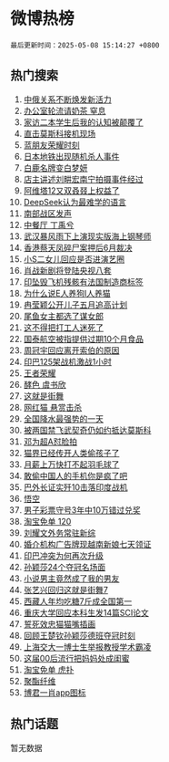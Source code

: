 # 微博热榜

`最后更新时间：2025-05-08 15:14:27 +0800`

## 热门搜索

1. [中俄关系不断焕发新活力](https://m.weibo.cn/search?containerid=100103type%3D1%26t%3D10%26q%3D%23%E4%B8%AD%E4%BF%84%E5%85%B3%E7%B3%BB%E4%B8%8D%E6%96%AD%E7%84%95%E5%8F%91%E6%96%B0%E6%B4%BB%E5%8A%9B%23&stream_entry_id=51&isnewpage=1&extparam=seat%3D1%26pos%3D0%26cate%3D10103%26c_type%3D51%26filter_type%3Drealtimehot%26q%3D%2523%25E4%25B8%25AD%25E4%25BF%2584%25E5%2585%25B3%25E7%25B3%25BB%25E4%25B8%258D%25E6%2596%25AD%25E7%2584%2595%25E5%258F%2591%25E6%2596%25B0%25E6%25B4%25BB%25E5%258A%259B%2523%26stream_entry_id%3D51%26dgr%3D0%26display_time%3D1746688466%26pre_seqid%3D174668846605601839326117)
1. [办公室轮流请奶茶 窒息](https://m.weibo.cn/search?containerid=100103type%3D1%26t%3D10%26q%3D%E5%8A%9E%E5%85%AC%E5%AE%A4%E8%BD%AE%E6%B5%81%E8%AF%B7%E5%A5%B6%E8%8C%B6+%E7%AA%92%E6%81%AF&stream_entry_id=31&isnewpage=1&extparam=seat%3D1%26pos%3D0%26band_rank%3D1%26filter_type%3Drealtimehot%26dgr%3D0%26realpos%3D1%26flag%3D2%26cate%3D5001%26lcate%3D5001%26q%3D%25E5%258A%259E%25E5%2585%25AC%25E5%25AE%25A4%25E8%25BD%25AE%25E6%25B5%2581%25E8%25AF%25B7%25E5%25A5%25B6%25E8%258C%25B6%2520%25E7%25AA%2592%25E6%2581%25AF%26stream_entry_id%3D31%26c_type%3D31%26display_time%3D1746688466%26pre_seqid%3D174668846605601839326117)
1. [家访二本学生后我的认知被颠覆了](https://m.weibo.cn/search?containerid=100103type%3D1%26t%3D10%26q%3D%23%E5%AE%B6%E8%AE%BF%E4%BA%8C%E6%9C%AC%E5%AD%A6%E7%94%9F%E5%90%8E%E6%88%91%E7%9A%84%E8%AE%A4%E7%9F%A5%E8%A2%AB%E9%A2%A0%E8%A6%86%E4%BA%86%23&stream_entry_id=31&isnewpage=1&extparam=seat%3D1%26pos%3D1%26band_rank%3D2%26filter_type%3Drealtimehot%26dgr%3D0%26realpos%3D2%26flag%3D0%26cate%3D5001%26lcate%3D5001%26q%3D%2523%25E5%25AE%25B6%25E8%25AE%25BF%25E4%25BA%258C%25E6%259C%25AC%25E5%25AD%25A6%25E7%2594%259F%25E5%2590%258E%25E6%2588%2591%25E7%259A%2584%25E8%25AE%25A4%25E7%259F%25A5%25E8%25A2%25AB%25E9%25A2%25A0%25E8%25A6%2586%25E4%25BA%2586%2523%26stream_entry_id%3D31%26c_type%3D31%26display_time%3D1746688466%26pre_seqid%3D174668846605601839326117)
1. [直击莫斯科接机现场](https://m.weibo.cn/search?containerid=100103type%3D1%26t%3D10%26q%3D%23%E7%9B%B4%E5%87%BB%E8%8E%AB%E6%96%AF%E7%A7%91%E6%8E%A5%E6%9C%BA%E7%8E%B0%E5%9C%BA%23&stream_entry_id=31&isnewpage=1&extparam=seat%3D1%26pos%3D2%26band_rank%3D3%26filter_type%3Drealtimehot%26dgr%3D0%26realpos%3D3%26flag%3D0%26cate%3D5001%26lcate%3D5001%26q%3D%2523%25E7%259B%25B4%25E5%2587%25BB%25E8%258E%25AB%25E6%2596%25AF%25E7%25A7%2591%25E6%258E%25A5%25E6%259C%25BA%25E7%258E%25B0%25E5%259C%25BA%2523%26stream_entry_id%3D31%26c_type%3D31%26display_time%3D1746688466%26pre_seqid%3D174668846605601839326117)
1. [蓝朋友荣耀时刻](https://m.weibo.cn/search?containerid=100103type%3D1%26t%3D10%26q%3D%23%E8%93%9D%E6%9C%8B%E5%8F%8B%E8%8D%A3%E8%80%80%E6%97%B6%E5%88%BB%23&stream_entry_id=31&isnewpage=1&extparam=seat%3D1%26is_ad_pos%3D1%26pos%3D3%26adid%3D285284%26filter_type%3Drealtimehot%26c_type%3D31%26topic_ad%3D1%26cate%3D5001%26band_rank%3D4%26lcate%3D5001%26q%3D%2523%25E8%2593%259D%25E6%259C%258B%25E5%258F%258B%25E8%258D%25A3%25E8%2580%2580%25E6%2597%25B6%25E5%2588%25BB%2523%26stream_entry_id%3D31%26dgr%3D0%26display_time%3D1746688466%26pre_seqid%3D174668846605601839326117)
1. [日本地铁出现随机杀人事件](https://m.weibo.cn/search?containerid=100103type%3D1%26t%3D10%26q%3D%23%E6%97%A5%E6%9C%AC%E5%9C%B0%E9%93%81%E5%87%BA%E7%8E%B0%E9%9A%8F%E6%9C%BA%E6%9D%80%E4%BA%BA%E4%BA%8B%E4%BB%B6%23&stream_entry_id=31&isnewpage=1&extparam=seat%3D1%26pos%3D4%26band_rank%3D4%26filter_type%3Drealtimehot%26dgr%3D0%26realpos%3D4%26flag%3D1%26cate%3D5001%26lcate%3D5001%26q%3D%2523%25E6%2597%25A5%25E6%259C%25AC%25E5%259C%25B0%25E9%2593%2581%25E5%2587%25BA%25E7%258E%25B0%25E9%259A%258F%25E6%259C%25BA%25E6%259D%2580%25E4%25BA%25BA%25E4%25BA%258B%25E4%25BB%25B6%2523%26stream_entry_id%3D31%26c_type%3D31%26display_time%3D1746688466%26pre_seqid%3D174668846605601839326117)
1. [白鹿名牌变白梦妍](https://m.weibo.cn/search?containerid=100103type%3D1%26t%3D10%26q%3D%23%E7%99%BD%E9%B9%BF%E5%90%8D%E7%89%8C%E5%8F%98%E7%99%BD%E6%A2%A6%E5%A6%8D%23&stream_entry_id=31&isnewpage=1&extparam=seat%3D1%26pos%3D5%26band_rank%3D5%26filter_type%3Drealtimehot%26dgr%3D0%26realpos%3D5%26flag%3D1%26cate%3D5001%26lcate%3D5001%26q%3D%2523%25E7%2599%25BD%25E9%25B9%25BF%25E5%2590%258D%25E7%2589%258C%25E5%258F%2598%25E7%2599%25BD%25E6%25A2%25A6%25E5%25A6%258D%2523%26stream_entry_id%3D31%26c_type%3D31%26display_time%3D1746688466%26pre_seqid%3D174668846605601839326117)
1. [店主讲述刘畊宏南宁拍摄事件经过](https://m.weibo.cn/search?containerid=100103type%3D1%26t%3D10%26q%3D%23%E5%BA%97%E4%B8%BB%E8%AE%B2%E8%BF%B0%E5%88%98%E7%95%8A%E5%AE%8F%E5%8D%97%E5%AE%81%E6%8B%8D%E6%91%84%E4%BA%8B%E4%BB%B6%E7%BB%8F%E8%BF%87%23&stream_entry_id=31&isnewpage=1&extparam=seat%3D1%26pos%3D6%26band_rank%3D6%26filter_type%3Drealtimehot%26dgr%3D0%26realpos%3D6%26flag%3D1%26cate%3D5001%26lcate%3D5001%26q%3D%2523%25E5%25BA%2597%25E4%25B8%25BB%25E8%25AE%25B2%25E8%25BF%25B0%25E5%2588%2598%25E7%2595%258A%25E5%25AE%258F%25E5%258D%2597%25E5%25AE%2581%25E6%258B%258D%25E6%2591%2584%25E4%25BA%258B%25E4%25BB%25B6%25E7%25BB%258F%25E8%25BF%2587%2523%26stream_entry_id%3D31%26c_type%3D31%26display_time%3D1746688466%26pre_seqid%3D174668846605601839326117)
1. [阿维塔12又双叒叕上权益了](https://m.weibo.cn/search?containerid=100103type%3D1%26t%3D10%26q%3D%23%E9%98%BF%E7%BB%B4%E5%A1%9412%E5%8F%88%E5%8F%8C%E5%8F%92%E5%8F%95%E4%B8%8A%E6%9D%83%E7%9B%8A%E4%BA%86%23&stream_entry_id=31&isnewpage=1&extparam=seat%3D1%26is_ad_pos%3D1%26pos%3D7%26adid%3D285253%26filter_type%3Drealtimehot%26c_type%3D31%26topic_ad%3D1%26cate%3D5001%26band_rank%3D7%26lcate%3D5001%26q%3D%2523%25E9%2598%25BF%25E7%25BB%25B4%25E5%25A1%259412%25E5%258F%2588%25E5%258F%258C%25E5%258F%2592%25E5%258F%2595%25E4%25B8%258A%25E6%259D%2583%25E7%259B%258A%25E4%25BA%2586%2523%26stream_entry_id%3D31%26dgr%3D0%26display_time%3D1746688466%26pre_seqid%3D174668846605601839326117)
1. [DeepSeek认为最难学的语言](https://m.weibo.cn/search?containerid=100103type%3D1%26t%3D10%26q%3DDeepSeek%E8%AE%A4%E4%B8%BA%E6%9C%80%E9%9A%BE%E5%AD%A6%E7%9A%84%E8%AF%AD%E8%A8%80&stream_entry_id=31&isnewpage=1&extparam=seat%3D1%26pos%3D8%26band_rank%3D7%26filter_type%3Drealtimehot%26dgr%3D0%26realpos%3D7%26flag%3D2%26cate%3D5001%26lcate%3D5001%26q%3DDeepSeek%25E8%25AE%25A4%25E4%25B8%25BA%25E6%259C%2580%25E9%259A%25BE%25E5%25AD%25A6%25E7%259A%2584%25E8%25AF%25AD%25E8%25A8%2580%26stream_entry_id%3D31%26c_type%3D31%26display_time%3D1746688466%26pre_seqid%3D174668846605601839326117)
1. [南部战区发声](https://m.weibo.cn/search?containerid=100103type%3D1%26t%3D10%26q%3D%23%E5%8D%97%E9%83%A8%E6%88%98%E5%8C%BA%E5%8F%91%E5%A3%B0%23&stream_entry_id=31&isnewpage=1&extparam=seat%3D1%26pos%3D9%26band_rank%3D8%26filter_type%3Drealtimehot%26dgr%3D0%26realpos%3D8%26flag%3D1%26cate%3D5001%26lcate%3D5001%26q%3D%2523%25E5%258D%2597%25E9%2583%25A8%25E6%2588%2598%25E5%258C%25BA%25E5%258F%2591%25E5%25A3%25B0%2523%26stream_entry_id%3D31%26c_type%3D31%26display_time%3D1746688466%26pre_seqid%3D174668846605601839326117)
1. [中餐厅 丁禹兮](https://m.weibo.cn/search?containerid=100103type%3D1%26t%3D10%26q%3D%E4%B8%AD%E9%A4%90%E5%8E%85+%E4%B8%81%E7%A6%B9%E5%85%AE&stream_entry_id=31&isnewpage=1&extparam=seat%3D1%26pos%3D10%26band_rank%3D9%26filter_type%3Drealtimehot%26dgr%3D0%26realpos%3D9%26flag%3D0%26cate%3D5001%26lcate%3D5001%26q%3D%25E4%25B8%25AD%25E9%25A4%2590%25E5%258E%2585%2520%25E4%25B8%2581%25E7%25A6%25B9%25E5%2585%25AE%26stream_entry_id%3D31%26c_type%3D31%26display_time%3D1746688466%26pre_seqid%3D174668846605601839326117)
1. [武汉暴风雨下上演现实版海上钢琴师](https://m.weibo.cn/search?containerid=100103type%3D1%26t%3D10%26q%3D%23%E6%AD%A6%E6%B1%89%E6%9A%B4%E9%A3%8E%E9%9B%A8%E4%B8%8B%E4%B8%8A%E6%BC%94%E7%8E%B0%E5%AE%9E%E7%89%88%E6%B5%B7%E4%B8%8A%E9%92%A2%E7%90%B4%E5%B8%88%23&stream_entry_id=31&isnewpage=1&extparam=seat%3D1%26pos%3D11%26band_rank%3D10%26filter_type%3Drealtimehot%26dgr%3D0%26realpos%3D10%26flag%3D1%26cate%3D5001%26lcate%3D5001%26q%3D%2523%25E6%25AD%25A6%25E6%25B1%2589%25E6%259A%25B4%25E9%25A3%258E%25E9%259B%25A8%25E4%25B8%258B%25E4%25B8%258A%25E6%25BC%2594%25E7%258E%25B0%25E5%25AE%259E%25E7%2589%2588%25E6%25B5%25B7%25E4%25B8%258A%25E9%2592%25A2%25E7%2590%25B4%25E5%25B8%2588%2523%26stream_entry_id%3D31%26c_type%3D31%26display_time%3D1746688466%26pre_seqid%3D174668846605601839326117)
1. [香港蔡天凤碎尸案押后6月裁决](https://m.weibo.cn/search?containerid=100103type%3D1%26t%3D10%26q%3D%23%E9%A6%99%E6%B8%AF%E8%94%A1%E5%A4%A9%E5%87%A4%E7%A2%8E%E5%B0%B8%E6%A1%88%E6%8A%BC%E5%90%8E6%E6%9C%88%E8%A3%81%E5%86%B3%23&stream_entry_id=31&isnewpage=1&extparam=seat%3D1%26pos%3D12%26band_rank%3D11%26filter_type%3Drealtimehot%26dgr%3D0%26realpos%3D11%26flag%3D2%26cate%3D5001%26lcate%3D5001%26q%3D%2523%25E9%25A6%2599%25E6%25B8%25AF%25E8%2594%25A1%25E5%25A4%25A9%25E5%2587%25A4%25E7%25A2%258E%25E5%25B0%25B8%25E6%25A1%2588%25E6%258A%25BC%25E5%2590%258E6%25E6%259C%2588%25E8%25A3%2581%25E5%2586%25B3%2523%26stream_entry_id%3D31%26c_type%3D31%26display_time%3D1746688466%26pre_seqid%3D174668846605601839326117)
1. [小S二女儿回应是否进演艺圈](https://m.weibo.cn/search?containerid=100103type%3D1%26t%3D10%26q%3D%23%E5%B0%8FS%E4%BA%8C%E5%A5%B3%E5%84%BF%E5%9B%9E%E5%BA%94%E6%98%AF%E5%90%A6%E8%BF%9B%E6%BC%94%E8%89%BA%E5%9C%88%23&stream_entry_id=31&isnewpage=1&extparam=seat%3D1%26pos%3D13%26band_rank%3D12%26filter_type%3Drealtimehot%26dgr%3D0%26realpos%3D12%26flag%3D1%26cate%3D5001%26lcate%3D5001%26q%3D%2523%25E5%25B0%258FS%25E4%25BA%258C%25E5%25A5%25B3%25E5%2584%25BF%25E5%259B%259E%25E5%25BA%2594%25E6%2598%25AF%25E5%2590%25A6%25E8%25BF%259B%25E6%25BC%2594%25E8%2589%25BA%25E5%259C%2588%2523%26stream_entry_id%3D31%26c_type%3D31%26display_time%3D1746688466%26pre_seqid%3D174668846605601839326117)
1. [肖战新剧将登陆央视八套](https://m.weibo.cn/search?containerid=100103type%3D1%26t%3D10%26q%3D%23%E8%82%96%E6%88%98%E6%96%B0%E5%89%A7%E5%B0%86%E7%99%BB%E9%99%86%E5%A4%AE%E8%A7%86%E5%85%AB%E5%A5%97%23&stream_entry_id=31&isnewpage=1&extparam=seat%3D1%26pos%3D14%26band_rank%3D13%26filter_type%3Drealtimehot%26dgr%3D0%26realpos%3D13%26flag%3D0%26cate%3D5001%26lcate%3D5001%26q%3D%2523%25E8%2582%2596%25E6%2588%2598%25E6%2596%25B0%25E5%2589%25A7%25E5%25B0%2586%25E7%2599%25BB%25E9%2599%2586%25E5%25A4%25AE%25E8%25A7%2586%25E5%2585%25AB%25E5%25A5%2597%2523%26stream_entry_id%3D31%26c_type%3D31%26display_time%3D1746688466%26pre_seqid%3D174668846605601839326117)
1. [印坠毁飞机残骸有法国制造商标签](https://m.weibo.cn/search?containerid=100103type%3D1%26t%3D10%26q%3D%23%E5%8D%B0%E5%9D%A0%E6%AF%81%E9%A3%9E%E6%9C%BA%E6%AE%8B%E9%AA%B8%E6%9C%89%E6%B3%95%E5%9B%BD%E5%88%B6%E9%80%A0%E5%95%86%E6%A0%87%E7%AD%BE%23&stream_entry_id=31&isnewpage=1&extparam=seat%3D1%26pos%3D15%26band_rank%3D14%26filter_type%3Drealtimehot%26dgr%3D0%26realpos%3D14%26flag%3D1%26cate%3D5001%26lcate%3D5001%26q%3D%2523%25E5%258D%25B0%25E5%259D%25A0%25E6%25AF%2581%25E9%25A3%259E%25E6%259C%25BA%25E6%25AE%258B%25E9%25AA%25B8%25E6%259C%2589%25E6%25B3%2595%25E5%259B%25BD%25E5%2588%25B6%25E9%2580%25A0%25E5%2595%2586%25E6%25A0%2587%25E7%25AD%25BE%2523%26stream_entry_id%3D31%26c_type%3D31%26display_time%3D1746688466%26pre_seqid%3D174668846605601839326117)
1. [为什么说E人养狗I人养猫](https://m.weibo.cn/search?containerid=100103type%3D1%26t%3D10%26q%3D%23%E4%B8%BA%E4%BB%80%E4%B9%88%E8%AF%B4E%E4%BA%BA%E5%85%BB%E7%8B%97I%E4%BA%BA%E5%85%BB%E7%8C%AB%23&stream_entry_id=31&isnewpage=1&extparam=seat%3D1%26pos%3D16%26band_rank%3D15%26filter_type%3Drealtimehot%26dgr%3D0%26realpos%3D15%26flag%3D1%26cate%3D5001%26lcate%3D5001%26q%3D%2523%25E4%25B8%25BA%25E4%25BB%2580%25E4%25B9%2588%25E8%25AF%25B4E%25E4%25BA%25BA%25E5%2585%25BB%25E7%258B%2597I%25E4%25BA%25BA%25E5%2585%25BB%25E7%258C%25AB%2523%26stream_entry_id%3D31%26c_type%3D31%26display_time%3D1746688466%26pre_seqid%3D174668846605601839326117)
1. [冉莹颖公开儿子五月追高计划](https://m.weibo.cn/search?containerid=100103type%3D1%26t%3D10%26q%3D%23%E5%86%89%E8%8E%B9%E9%A2%96%E5%85%AC%E5%BC%80%E5%84%BF%E5%AD%90%E4%BA%94%E6%9C%88%E8%BF%BD%E9%AB%98%E8%AE%A1%E5%88%92%23&stream_entry_id=31&isnewpage=1&extparam=seat%3D1%26pos%3D17%26band_rank%3D16%26filter_type%3Drealtimehot%26dgr%3D0%26realpos%3D16%26flag%3D0%26cate%3D5001%26lcate%3D5001%26q%3D%2523%25E5%2586%2589%25E8%258E%25B9%25E9%25A2%2596%25E5%2585%25AC%25E5%25BC%2580%25E5%2584%25BF%25E5%25AD%2590%25E4%25BA%2594%25E6%259C%2588%25E8%25BF%25BD%25E9%25AB%2598%25E8%25AE%25A1%25E5%2588%2592%2523%26stream_entry_id%3D31%26c_type%3D31%26display_time%3D1746688466%26pre_seqid%3D174668846605601839326117)
1. [尾鱼女主都选了谋女郎](https://m.weibo.cn/search?containerid=100103type%3D1%26t%3D10%26q%3D%E5%B0%BE%E9%B1%BC%E5%A5%B3%E4%B8%BB%E9%83%BD%E9%80%89%E4%BA%86%E8%B0%8B%E5%A5%B3%E9%83%8E&stream_entry_id=31&isnewpage=1&extparam=seat%3D1%26pos%3D18%26band_rank%3D17%26filter_type%3Drealtimehot%26dgr%3D0%26realpos%3D17%26flag%3D1%26cate%3D5001%26lcate%3D5001%26q%3D%25E5%25B0%25BE%25E9%25B1%25BC%25E5%25A5%25B3%25E4%25B8%25BB%25E9%2583%25BD%25E9%2580%2589%25E4%25BA%2586%25E8%25B0%258B%25E5%25A5%25B3%25E9%2583%258E%26stream_entry_id%3D31%26c_type%3D31%26display_time%3D1746688466%26pre_seqid%3D174668846605601839326117)
1. [这不得把打工人迷死了](https://m.weibo.cn/search?containerid=100103type%3D1%26t%3D10%26q%3D%23%E8%BF%99%E4%B8%8D%E5%BE%97%E6%8A%8A%E6%89%93%E5%B7%A5%E4%BA%BA%E8%BF%B7%E6%AD%BB%E4%BA%86%23&stream_entry_id=31&isnewpage=1&extparam=seat%3D1%26pos%3D19%26band_rank%3D18%26filter_type%3Drealtimehot%26dgr%3D0%26realpos%3D18%26flag%3D1%26cate%3D5001%26lcate%3D5001%26q%3D%2523%25E8%25BF%2599%25E4%25B8%258D%25E5%25BE%2597%25E6%258A%258A%25E6%2589%2593%25E5%25B7%25A5%25E4%25BA%25BA%25E8%25BF%25B7%25E6%25AD%25BB%25E4%25BA%2586%2523%26stream_entry_id%3D31%26c_type%3D31%26display_time%3D1746688466%26pre_seqid%3D174668846605601839326117)
1. [国泰航空被指提供过期10个月食品](https://m.weibo.cn/search?containerid=100103type%3D1%26t%3D10%26q%3D%23%E5%9B%BD%E6%B3%B0%E8%88%AA%E7%A9%BA%E8%A2%AB%E6%8C%87%E6%8F%90%E4%BE%9B%E8%BF%87%E6%9C%9F10%E4%B8%AA%E6%9C%88%E9%A3%9F%E5%93%81%23&stream_entry_id=31&isnewpage=1&extparam=seat%3D1%26pos%3D20%26band_rank%3D19%26filter_type%3Drealtimehot%26dgr%3D0%26realpos%3D19%26flag%3D1%26cate%3D5001%26lcate%3D5001%26q%3D%2523%25E5%259B%25BD%25E6%25B3%25B0%25E8%2588%25AA%25E7%25A9%25BA%25E8%25A2%25AB%25E6%258C%2587%25E6%258F%2590%25E4%25BE%259B%25E8%25BF%2587%25E6%259C%259F10%25E4%25B8%25AA%25E6%259C%2588%25E9%25A3%259F%25E5%2593%2581%2523%26stream_entry_id%3D31%26c_type%3D31%26display_time%3D1746688466%26pre_seqid%3D174668846605601839326117)
1. [周冠宇回应离开索伯的原因](https://m.weibo.cn/search?containerid=100103type%3D1%26t%3D10%26q%3D%23%E5%91%A8%E5%86%A0%E5%AE%87%E5%9B%9E%E5%BA%94%E7%A6%BB%E5%BC%80%E7%B4%A2%E4%BC%AF%E7%9A%84%E5%8E%9F%E5%9B%A0%23&stream_entry_id=31&isnewpage=1&extparam=seat%3D1%26pos%3D21%26band_rank%3D20%26filter_type%3Drealtimehot%26dgr%3D0%26realpos%3D20%26flag%3D1%26cate%3D5001%26lcate%3D5001%26q%3D%2523%25E5%2591%25A8%25E5%2586%25A0%25E5%25AE%2587%25E5%259B%259E%25E5%25BA%2594%25E7%25A6%25BB%25E5%25BC%2580%25E7%25B4%25A2%25E4%25BC%25AF%25E7%259A%2584%25E5%258E%259F%25E5%259B%25A0%2523%26stream_entry_id%3D31%26c_type%3D31%26display_time%3D1746688466%26pre_seqid%3D174668846605601839326117)
1. [印巴125架战机激战1小时](https://m.weibo.cn/search?containerid=100103type%3D1%26t%3D10%26q%3D%23%E5%8D%B0%E5%B7%B4125%E6%9E%B6%E6%88%98%E6%9C%BA%E6%BF%80%E6%88%981%E5%B0%8F%E6%97%B6%23&stream_entry_id=31&isnewpage=1&extparam=seat%3D1%26pos%3D22%26band_rank%3D21%26filter_type%3Drealtimehot%26dgr%3D0%26realpos%3D21%26flag%3D0%26cate%3D5001%26lcate%3D5001%26q%3D%2523%25E5%258D%25B0%25E5%25B7%25B4125%25E6%259E%25B6%25E6%2588%2598%25E6%259C%25BA%25E6%25BF%2580%25E6%2588%25981%25E5%25B0%258F%25E6%2597%25B6%2523%26stream_entry_id%3D31%26c_type%3D31%26display_time%3D1746688466%26pre_seqid%3D174668846605601839326117)
1. [王者荣耀](https://m.weibo.cn/search?containerid=100103type%3D1%26t%3D10%26q%3D%E7%8E%8B%E8%80%85%E8%8D%A3%E8%80%80&stream_entry_id=31&isnewpage=1&extparam=seat%3D1%26pos%3D23%26band_rank%3D22%26filter_type%3Drealtimehot%26dgr%3D0%26realpos%3D22%26flag%3D1%26cate%3D5001%26lcate%3D5001%26q%3D%25E7%258E%258B%25E8%2580%2585%25E8%258D%25A3%25E8%2580%2580%26stream_entry_id%3D31%26c_type%3D31%26display_time%3D1746688466%26pre_seqid%3D174668846605601839326117)
1. [酵色 虞书欣](https://m.weibo.cn/search?containerid=100103type%3D1%26t%3D10%26q%3D%E9%85%B5%E8%89%B2+%E8%99%9E%E4%B9%A6%E6%AC%A3&stream_entry_id=31&isnewpage=1&extparam=seat%3D1%26pos%3D24%26band_rank%3D23%26filter_type%3Drealtimehot%26dgr%3D0%26realpos%3D23%26flag%3D1%26cate%3D5001%26lcate%3D5001%26q%3D%25E9%2585%25B5%25E8%2589%25B2%2520%25E8%2599%259E%25E4%25B9%25A6%25E6%25AC%25A3%26stream_entry_id%3D31%26c_type%3D31%26display_time%3D1746688466%26pre_seqid%3D174668846605601839326117)
1. [这就是街舞](https://m.weibo.cn/search?containerid=100103type%3D1%26t%3D10%26q%3D%E8%BF%99%E5%B0%B1%E6%98%AF%E8%A1%97%E8%88%9E&stream_entry_id=31&isnewpage=1&extparam=seat%3D1%26pos%3D25%26band_rank%3D24%26filter_type%3Drealtimehot%26dgr%3D0%26realpos%3D24%26flag%3D1%26cate%3D5001%26lcate%3D5001%26q%3D%25E8%25BF%2599%25E5%25B0%25B1%25E6%2598%25AF%25E8%25A1%2597%25E8%2588%259E%26stream_entry_id%3D31%26c_type%3D31%26display_time%3D1746688466%26pre_seqid%3D174668846605601839326117)
1. [网红猫 悬赏击杀](https://m.weibo.cn/search?containerid=100103type%3D1%26t%3D10%26q%3D%E7%BD%91%E7%BA%A2%E7%8C%AB+%E6%82%AC%E8%B5%8F%E5%87%BB%E6%9D%80&stream_entry_id=31&isnewpage=1&extparam=seat%3D1%26pos%3D26%26band_rank%3D25%26filter_type%3Drealtimehot%26dgr%3D0%26realpos%3D25%26flag%3D2%26cate%3D5001%26lcate%3D5001%26q%3D%25E7%25BD%2591%25E7%25BA%25A2%25E7%258C%25AB%2520%25E6%2582%25AC%25E8%25B5%258F%25E5%2587%25BB%25E6%259D%2580%26stream_entry_id%3D31%26c_type%3D31%26display_time%3D1746688466%26pre_seqid%3D174668846605601839326117)
1. [全国降水最强势的一天](https://m.weibo.cn/search?containerid=100103type%3D1%26t%3D10%26q%3D%23%E5%85%A8%E5%9B%BD%E9%99%8D%E6%B0%B4%E6%9C%80%E5%BC%BA%E5%8A%BF%E7%9A%84%E4%B8%80%E5%A4%A9%23&stream_entry_id=31&isnewpage=1&extparam=seat%3D1%26pos%3D27%26band_rank%3D26%26filter_type%3Drealtimehot%26dgr%3D0%26realpos%3D26%26flag%3D1%26cate%3D5001%26lcate%3D5001%26q%3D%2523%25E5%2585%25A8%25E5%259B%25BD%25E9%2599%258D%25E6%25B0%25B4%25E6%259C%2580%25E5%25BC%25BA%25E5%258A%25BF%25E7%259A%2584%25E4%25B8%2580%25E5%25A4%25A9%2523%26stream_entry_id%3D31%26c_type%3D31%26display_time%3D1746688466%26pre_seqid%3D174668846605601839326117)
1. [被两国禁飞武契奇仍如约抵达莫斯科](https://m.weibo.cn/search?containerid=100103type%3D1%26t%3D10%26q%3D%23%E8%A2%AB%E4%B8%A4%E5%9B%BD%E7%A6%81%E9%A3%9E%E6%AD%A6%E5%A5%91%E5%A5%87%E4%BB%8D%E5%A6%82%E7%BA%A6%E6%8A%B5%E8%BE%BE%E8%8E%AB%E6%96%AF%E7%A7%91%23&stream_entry_id=31&isnewpage=1&extparam=seat%3D1%26pos%3D28%26band_rank%3D27%26filter_type%3Drealtimehot%26dgr%3D0%26realpos%3D27%26flag%3D0%26cate%3D5001%26lcate%3D5001%26q%3D%2523%25E8%25A2%25AB%25E4%25B8%25A4%25E5%259B%25BD%25E7%25A6%2581%25E9%25A3%259E%25E6%25AD%25A6%25E5%25A5%2591%25E5%25A5%2587%25E4%25BB%258D%25E5%25A6%2582%25E7%25BA%25A6%25E6%258A%25B5%25E8%25BE%25BE%25E8%258E%25AB%25E6%2596%25AF%25E7%25A7%2591%2523%26stream_entry_id%3D31%26c_type%3D31%26display_time%3D1746688466%26pre_seqid%3D174668846605601839326117)
1. [邓为超A怼脸拍](https://m.weibo.cn/search?containerid=100103type%3D1%26t%3D10%26q%3D%23%E9%82%93%E4%B8%BA%E8%B6%85A%E6%80%BC%E8%84%B8%E6%8B%8D%23&stream_entry_id=31&isnewpage=1&extparam=seat%3D1%26pos%3D29%26band_rank%3D28%26filter_type%3Drealtimehot%26dgr%3D0%26realpos%3D28%26flag%3D1%26cate%3D5001%26lcate%3D5001%26q%3D%2523%25E9%2582%2593%25E4%25B8%25BA%25E8%25B6%2585A%25E6%2580%25BC%25E8%2584%25B8%25E6%258B%258D%2523%26stream_entry_id%3D31%26c_type%3D31%26display_time%3D1746688466%26pre_seqid%3D174668846605601839326117)
1. [猫界已经传开人类偷孩子了](https://m.weibo.cn/search?containerid=100103type%3D1%26t%3D10%26q%3D%E7%8C%AB%E7%95%8C%E5%B7%B2%E7%BB%8F%E4%BC%A0%E5%BC%80%E4%BA%BA%E7%B1%BB%E5%81%B7%E5%AD%A9%E5%AD%90%E4%BA%86&stream_entry_id=31&isnewpage=1&extparam=seat%3D1%26pos%3D30%26band_rank%3D29%26filter_type%3Drealtimehot%26dgr%3D0%26realpos%3D29%26flag%3D0%26cate%3D5001%26lcate%3D5001%26q%3D%25E7%258C%25AB%25E7%2595%258C%25E5%25B7%25B2%25E7%25BB%258F%25E4%25BC%25A0%25E5%25BC%2580%25E4%25BA%25BA%25E7%25B1%25BB%25E5%2581%25B7%25E5%25AD%25A9%25E5%25AD%2590%25E4%25BA%2586%26stream_entry_id%3D31%26c_type%3D31%26display_time%3D1746688466%26pre_seqid%3D174668846605601839326117)
1. [月薪上万快打不起羽毛球了](https://m.weibo.cn/search?containerid=100103type%3D1%26t%3D10%26q%3D%E6%9C%88%E8%96%AA%E4%B8%8A%E4%B8%87%E5%BF%AB%E6%89%93%E4%B8%8D%E8%B5%B7%E7%BE%BD%E6%AF%9B%E7%90%83%E4%BA%86&stream_entry_id=31&isnewpage=1&extparam=seat%3D1%26pos%3D31%26band_rank%3D30%26filter_type%3Drealtimehot%26dgr%3D0%26realpos%3D30%26flag%3D1%26cate%3D5001%26lcate%3D5001%26q%3D%25E6%259C%2588%25E8%2596%25AA%25E4%25B8%258A%25E4%25B8%2587%25E5%25BF%25AB%25E6%2589%2593%25E4%25B8%258D%25E8%25B5%25B7%25E7%25BE%25BD%25E6%25AF%259B%25E7%2590%2583%25E4%25BA%2586%26stream_entry_id%3D31%26c_type%3D31%26display_time%3D1746688466%26pre_seqid%3D174668846605601839326117)
1. [敢偷中国人的手机你是疯了吧](https://m.weibo.cn/search?containerid=100103type%3D1%26t%3D10%26q%3D%E6%95%A2%E5%81%B7%E4%B8%AD%E5%9B%BD%E4%BA%BA%E7%9A%84%E6%89%8B%E6%9C%BA%E4%BD%A0%E6%98%AF%E7%96%AF%E4%BA%86%E5%90%A7&stream_entry_id=31&isnewpage=1&extparam=seat%3D1%26pos%3D32%26band_rank%3D31%26filter_type%3Drealtimehot%26dgr%3D0%26realpos%3D31%26flag%3D1%26cate%3D5001%26lcate%3D5001%26q%3D%25E6%2595%25A2%25E5%2581%25B7%25E4%25B8%25AD%25E5%259B%25BD%25E4%25BA%25BA%25E7%259A%2584%25E6%2589%258B%25E6%259C%25BA%25E4%25BD%25A0%25E6%2598%25AF%25E7%2596%25AF%25E4%25BA%2586%25E5%2590%25A7%26stream_entry_id%3D31%26c_type%3D31%26display_time%3D1746688466%26pre_seqid%3D174668846605601839326117)
1. [巴外长证实歼10击落印度战机](https://m.weibo.cn/search?containerid=100103type%3D1%26t%3D10%26q%3D%E5%B7%B4%E5%A4%96%E9%95%BF%E8%AF%81%E5%AE%9E%E6%AD%BC10%E5%87%BB%E8%90%BD%E5%8D%B0%E5%BA%A6%E6%88%98%E6%9C%BA&stream_entry_id=31&isnewpage=1&extparam=seat%3D1%26pos%3D33%26band_rank%3D32%26filter_type%3Drealtimehot%26dgr%3D0%26realpos%3D32%26flag%3D0%26cate%3D5001%26lcate%3D5001%26q%3D%25E5%25B7%25B4%25E5%25A4%2596%25E9%2595%25BF%25E8%25AF%2581%25E5%25AE%259E%25E6%25AD%25BC10%25E5%2587%25BB%25E8%2590%25BD%25E5%258D%25B0%25E5%25BA%25A6%25E6%2588%2598%25E6%259C%25BA%26stream_entry_id%3D31%26c_type%3D31%26display_time%3D1746688466%26pre_seqid%3D174668846605601839326117)
1. [悟空](https://m.weibo.cn/search?containerid=100103type%3D1%26t%3D10%26q%3D%E6%82%9F%E7%A9%BA&stream_entry_id=31&isnewpage=1&extparam=seat%3D1%26pos%3D34%26band_rank%3D33%26filter_type%3Drealtimehot%26dgr%3D0%26realpos%3D33%26flag%3D0%26cate%3D5001%26lcate%3D5001%26q%3D%25E6%2582%259F%25E7%25A9%25BA%26stream_entry_id%3D31%26c_type%3D31%26display_time%3D1746688466%26pre_seqid%3D174668846605601839326117)
1. [男子彩票守号3年中10万错过兑奖](https://m.weibo.cn/search?containerid=100103type%3D1%26t%3D10%26q%3D%23%E7%94%B7%E5%AD%90%E5%BD%A9%E7%A5%A8%E5%AE%88%E5%8F%B73%E5%B9%B4%E4%B8%AD10%E4%B8%87%E9%94%99%E8%BF%87%E5%85%91%E5%A5%96%23&stream_entry_id=31&isnewpage=1&extparam=seat%3D1%26pos%3D35%26band_rank%3D34%26filter_type%3Drealtimehot%26dgr%3D0%26realpos%3D34%26flag%3D1%26cate%3D5001%26lcate%3D5001%26q%3D%2523%25E7%2594%25B7%25E5%25AD%2590%25E5%25BD%25A9%25E7%25A5%25A8%25E5%25AE%2588%25E5%258F%25B73%25E5%25B9%25B4%25E4%25B8%25AD10%25E4%25B8%2587%25E9%2594%2599%25E8%25BF%2587%25E5%2585%2591%25E5%25A5%2596%2523%26stream_entry_id%3D31%26c_type%3D31%26display_time%3D1746688466%26pre_seqid%3D174668846605601839326117)
1. [淘宝免单 120](https://m.weibo.cn/search?containerid=100103type%3D1%26t%3D10%26q%3D%E6%B7%98%E5%AE%9D%E5%85%8D%E5%8D%95+120&stream_entry_id=31&isnewpage=1&extparam=seat%3D1%26pos%3D36%26band_rank%3D35%26filter_type%3Drealtimehot%26dgr%3D0%26realpos%3D35%26flag%3D1%26cate%3D5001%26lcate%3D5001%26q%3D%25E6%25B7%2598%25E5%25AE%259D%25E5%2585%258D%25E5%258D%2595%2520120%26stream_entry_id%3D31%26c_type%3D31%26display_time%3D1746688466%26pre_seqid%3D174668846605601839326117)
1. [刘耀文外务常驻新综](https://m.weibo.cn/search?containerid=100103type%3D1%26t%3D10%26q%3D%E5%88%98%E8%80%80%E6%96%87%E5%A4%96%E5%8A%A1%E5%B8%B8%E9%A9%BB%E6%96%B0%E7%BB%BC&stream_entry_id=31&isnewpage=1&extparam=seat%3D1%26pos%3D37%26band_rank%3D36%26filter_type%3Drealtimehot%26dgr%3D0%26realpos%3D36%26flag%3D1%26cate%3D5001%26lcate%3D5001%26q%3D%25E5%2588%2598%25E8%2580%2580%25E6%2596%2587%25E5%25A4%2596%25E5%258A%25A1%25E5%25B8%25B8%25E9%25A9%25BB%25E6%2596%25B0%25E7%25BB%25BC%26stream_entry_id%3D31%26c_type%3D31%26display_time%3D1746688466%26pre_seqid%3D174668846605601839326117)
1. [婚介机构广告牌现越南新娘七天领证](https://m.weibo.cn/search?containerid=100103type%3D1%26t%3D10%26q%3D%23%E5%A9%9A%E4%BB%8B%E6%9C%BA%E6%9E%84%E5%B9%BF%E5%91%8A%E7%89%8C%E7%8E%B0%E8%B6%8A%E5%8D%97%E6%96%B0%E5%A8%98%E4%B8%83%E5%A4%A9%E9%A2%86%E8%AF%81%23&stream_entry_id=31&isnewpage=1&extparam=seat%3D1%26pos%3D38%26band_rank%3D37%26filter_type%3Drealtimehot%26dgr%3D0%26realpos%3D37%26flag%3D1%26cate%3D5001%26lcate%3D5001%26q%3D%2523%25E5%25A9%259A%25E4%25BB%258B%25E6%259C%25BA%25E6%259E%2584%25E5%25B9%25BF%25E5%2591%258A%25E7%2589%258C%25E7%258E%25B0%25E8%25B6%258A%25E5%258D%2597%25E6%2596%25B0%25E5%25A8%2598%25E4%25B8%2583%25E5%25A4%25A9%25E9%25A2%2586%25E8%25AF%2581%2523%26stream_entry_id%3D31%26c_type%3D31%26display_time%3D1746688466%26pre_seqid%3D174668846605601839326117)
1. [印巴冲突为何再次升级](https://m.weibo.cn/search?containerid=100103type%3D1%26t%3D10%26q%3D%E5%8D%B0%E5%B7%B4%E5%86%B2%E7%AA%81%E4%B8%BA%E4%BD%95%E5%86%8D%E6%AC%A1%E5%8D%87%E7%BA%A7&stream_entry_id=31&isnewpage=1&extparam=seat%3D1%26pos%3D39%26is_ai_ask%3D1%26band_rank%3D38%26filter_type%3Drealtimehot%26c_type%3D31%26realpos%3D38%26flag%3D1%26cate%3D5001%26lcate%3D5001%26q%3D%25E5%258D%25B0%25E5%25B7%25B4%25E5%2586%25B2%25E7%25AA%2581%25E4%25B8%25BA%25E4%25BD%2595%25E5%2586%258D%25E6%25AC%25A1%25E5%258D%2587%25E7%25BA%25A7%26stream_entry_id%3D31%26dgr%3D0%26display_time%3D1746688466%26pre_seqid%3D174668846605601839326117)
1. [孙颖莎24个夺冠名场面](https://m.weibo.cn/search?containerid=100103type%3D1%26t%3D10%26q%3D%23%E5%AD%99%E9%A2%96%E8%8E%8E24%E4%B8%AA%E5%A4%BA%E5%86%A0%E5%90%8D%E5%9C%BA%E9%9D%A2%23&stream_entry_id=31&isnewpage=1&extparam=seat%3D1%26pos%3D40%26band_rank%3D39%26filter_type%3Drealtimehot%26dgr%3D0%26realpos%3D39%26flag%3D1%26cate%3D5001%26lcate%3D5001%26q%3D%2523%25E5%25AD%2599%25E9%25A2%2596%25E8%258E%258E24%25E4%25B8%25AA%25E5%25A4%25BA%25E5%2586%25A0%25E5%2590%258D%25E5%259C%25BA%25E9%259D%25A2%2523%26stream_entry_id%3D31%26c_type%3D31%26display_time%3D1746688466%26pre_seqid%3D174668846605601839326117)
1. [小说男主竟然成了我的男友](https://m.weibo.cn/search?containerid=100103type%3D1%26t%3D10%26q%3D%E5%B0%8F%E8%AF%B4%E7%94%B7%E4%B8%BB%E7%AB%9F%E7%84%B6%E6%88%90%E4%BA%86%E6%88%91%E7%9A%84%E7%94%B7%E5%8F%8B&stream_entry_id=31&isnewpage=1&extparam=seat%3D1%26pos%3D41%26band_rank%3D40%26filter_type%3Drealtimehot%26dgr%3D0%26realpos%3D40%26flag%3D0%26cate%3D5001%26lcate%3D5001%26q%3D%25E5%25B0%258F%25E8%25AF%25B4%25E7%2594%25B7%25E4%25B8%25BB%25E7%25AB%259F%25E7%2584%25B6%25E6%2588%2590%25E4%25BA%2586%25E6%2588%2591%25E7%259A%2584%25E7%2594%25B7%25E5%258F%258B%26stream_entry_id%3D31%26c_type%3D31%26display_time%3D1746688466%26pre_seqid%3D174668846605601839326117)
1. [张艺兴回归这就是街舞7](https://m.weibo.cn/search?containerid=100103type%3D1%26t%3D10%26q%3D%E5%BC%A0%E8%89%BA%E5%85%B4%E5%9B%9E%E5%BD%92%E8%BF%99%E5%B0%B1%E6%98%AF%E8%A1%97%E8%88%9E7&stream_entry_id=31&isnewpage=1&extparam=seat%3D1%26pos%3D42%26band_rank%3D41%26filter_type%3Drealtimehot%26dgr%3D0%26realpos%3D41%26flag%3D1%26cate%3D5001%26lcate%3D5001%26q%3D%25E5%25BC%25A0%25E8%2589%25BA%25E5%2585%25B4%25E5%259B%259E%25E5%25BD%2592%25E8%25BF%2599%25E5%25B0%25B1%25E6%2598%25AF%25E8%25A1%2597%25E8%2588%259E7%26stream_entry_id%3D31%26c_type%3D31%26display_time%3D1746688466%26pre_seqid%3D174668846605601839326117)
1. [西藏人年均吃糖7斤成全国第一](https://m.weibo.cn/search?containerid=100103type%3D1%26t%3D10%26q%3D%E8%A5%BF%E8%97%8F%E4%BA%BA%E5%B9%B4%E5%9D%87%E5%90%83%E7%B3%967%E6%96%A4%E6%88%90%E5%85%A8%E5%9B%BD%E7%AC%AC%E4%B8%80&stream_entry_id=31&isnewpage=1&extparam=seat%3D1%26pos%3D43%26band_rank%3D42%26filter_type%3Drealtimehot%26dgr%3D0%26realpos%3D42%26flag%3D0%26cate%3D5001%26lcate%3D5001%26q%3D%25E8%25A5%25BF%25E8%2597%258F%25E4%25BA%25BA%25E5%25B9%25B4%25E5%259D%2587%25E5%2590%2583%25E7%25B3%25967%25E6%2596%25A4%25E6%2588%2590%25E5%2585%25A8%25E5%259B%25BD%25E7%25AC%25AC%25E4%25B8%2580%26stream_entry_id%3D31%26c_type%3D31%26display_time%3D1746688466%26pre_seqid%3D174668846605601839326117)
1. [重庆大学回应本科生发14篇SCI论文](https://m.weibo.cn/search?containerid=100103type%3D1%26t%3D10%26q%3D%23%E9%87%8D%E5%BA%86%E5%A4%A7%E5%AD%A6%E5%9B%9E%E5%BA%94%E6%9C%AC%E7%A7%91%E7%94%9F%E5%8F%9114%E7%AF%87SCI%E8%AE%BA%E6%96%87%23&stream_entry_id=31&isnewpage=1&extparam=seat%3D1%26pos%3D44%26band_rank%3D43%26filter_type%3Drealtimehot%26dgr%3D0%26realpos%3D43%26flag%3D1%26cate%3D5001%26lcate%3D5001%26q%3D%2523%25E9%2587%258D%25E5%25BA%2586%25E5%25A4%25A7%25E5%25AD%25A6%25E5%259B%259E%25E5%25BA%2594%25E6%259C%25AC%25E7%25A7%2591%25E7%2594%259F%25E5%258F%259114%25E7%25AF%2587SCI%25E8%25AE%25BA%25E6%2596%2587%2523%26stream_entry_id%3D31%26c_type%3D31%26display_time%3D1746688466%26pre_seqid%3D174668846605601839326117)
1. [誓死效忠猫猫嘴插画](https://m.weibo.cn/search?containerid=100103type%3D1%26t%3D10%26q%3D%E8%AA%93%E6%AD%BB%E6%95%88%E5%BF%A0%E7%8C%AB%E7%8C%AB%E5%98%B4%E6%8F%92%E7%94%BB&stream_entry_id=31&isnewpage=1&extparam=seat%3D1%26pos%3D45%26band_rank%3D44%26filter_type%3Drealtimehot%26dgr%3D0%26realpos%3D44%26flag%3D1%26cate%3D5001%26lcate%3D5001%26q%3D%25E8%25AA%2593%25E6%25AD%25BB%25E6%2595%2588%25E5%25BF%25A0%25E7%258C%25AB%25E7%258C%25AB%25E5%2598%25B4%25E6%258F%2592%25E7%2594%25BB%26stream_entry_id%3D31%26c_type%3D31%26display_time%3D1746688466%26pre_seqid%3D174668846605601839326117)
1. [回顾王楚钦孙颖莎德班夺冠时刻](https://m.weibo.cn/search?containerid=100103type%3D1%26t%3D10%26q%3D%23%E5%9B%9E%E9%A1%BE%E7%8E%8B%E6%A5%9A%E9%92%A6%E5%AD%99%E9%A2%96%E8%8E%8E%E5%BE%B7%E7%8F%AD%E5%A4%BA%E5%86%A0%E6%97%B6%E5%88%BB%23&stream_entry_id=31&isnewpage=1&extparam=seat%3D1%26pos%3D46%26band_rank%3D45%26filter_type%3Drealtimehot%26dgr%3D0%26realpos%3D45%26flag%3D1%26cate%3D5001%26lcate%3D5001%26q%3D%2523%25E5%259B%259E%25E9%25A1%25BE%25E7%258E%258B%25E6%25A5%259A%25E9%2592%25A6%25E5%25AD%2599%25E9%25A2%2596%25E8%258E%258E%25E5%25BE%25B7%25E7%258F%25AD%25E5%25A4%25BA%25E5%2586%25A0%25E6%2597%25B6%25E5%2588%25BB%2523%26stream_entry_id%3D31%26c_type%3D31%26display_time%3D1746688466%26pre_seqid%3D174668846605601839326117)
1. [上海交大一博士生举报教授学术霸凌](https://m.weibo.cn/search?containerid=100103type%3D1%26t%3D10%26q%3D%23%E4%B8%8A%E6%B5%B7%E4%BA%A4%E5%A4%A7%E4%B8%80%E5%8D%9A%E5%A3%AB%E7%94%9F%E4%B8%BE%E6%8A%A5%E6%95%99%E6%8E%88%E5%AD%A6%E6%9C%AF%E9%9C%B8%E5%87%8C%23&stream_entry_id=31&isnewpage=1&extparam=seat%3D1%26pos%3D47%26band_rank%3D46%26filter_type%3Drealtimehot%26dgr%3D0%26realpos%3D46%26flag%3D1%26cate%3D5001%26lcate%3D5001%26q%3D%2523%25E4%25B8%258A%25E6%25B5%25B7%25E4%25BA%25A4%25E5%25A4%25A7%25E4%25B8%2580%25E5%258D%259A%25E5%25A3%25AB%25E7%2594%259F%25E4%25B8%25BE%25E6%258A%25A5%25E6%2595%2599%25E6%258E%2588%25E5%25AD%25A6%25E6%259C%25AF%25E9%259C%25B8%25E5%2587%258C%2523%26stream_entry_id%3D31%26c_type%3D31%26display_time%3D1746688466%26pre_seqid%3D174668846605601839326117)
1. [这届00后流行把妈妈处成闺蜜](https://m.weibo.cn/search?containerid=100103type%3D1%26t%3D10%26q%3D%E8%BF%99%E5%B1%8A00%E5%90%8E%E6%B5%81%E8%A1%8C%E6%8A%8A%E5%A6%88%E5%A6%88%E5%A4%84%E6%88%90%E9%97%BA%E8%9C%9C&stream_entry_id=31&isnewpage=1&extparam=seat%3D1%26pos%3D48%26band_rank%3D47%26filter_type%3Drealtimehot%26dgr%3D0%26realpos%3D47%26flag%3D1%26cate%3D5001%26lcate%3D5001%26q%3D%25E8%25BF%2599%25E5%25B1%258A00%25E5%2590%258E%25E6%25B5%2581%25E8%25A1%258C%25E6%258A%258A%25E5%25A6%2588%25E5%25A6%2588%25E5%25A4%2584%25E6%2588%2590%25E9%2597%25BA%25E8%259C%259C%26stream_entry_id%3D31%26c_type%3D31%26display_time%3D1746688466%26pre_seqid%3D174668846605601839326117)
1. [淘宝免单 虎扑](https://m.weibo.cn/search?containerid=100103type%3D1%26t%3D10%26q%3D%E6%B7%98%E5%AE%9D%E5%85%8D%E5%8D%95+%E8%99%8E%E6%89%91&stream_entry_id=31&isnewpage=1&extparam=seat%3D1%26pos%3D49%26band_rank%3D48%26filter_type%3Drealtimehot%26dgr%3D0%26realpos%3D48%26flag%3D1%26cate%3D5001%26lcate%3D5001%26q%3D%25E6%25B7%2598%25E5%25AE%259D%25E5%2585%258D%25E5%258D%2595%2520%25E8%2599%258E%25E6%2589%2591%26stream_entry_id%3D31%26c_type%3D31%26display_time%3D1746688466%26pre_seqid%3D174668846605601839326117)
1. [聚酯纤维](https://m.weibo.cn/search?containerid=100103type%3D1%26t%3D10%26q%3D%E8%81%9A%E9%85%AF%E7%BA%A4%E7%BB%B4&stream_entry_id=31&isnewpage=1&extparam=seat%3D1%26pos%3D50%26band_rank%3D49%26filter_type%3Drealtimehot%26dgr%3D0%26realpos%3D49%26flag%3D1%26cate%3D5001%26lcate%3D5001%26q%3D%25E8%2581%259A%25E9%2585%25AF%25E7%25BA%25A4%25E7%25BB%25B4%26stream_entry_id%3D31%26c_type%3D31%26display_time%3D1746688466%26pre_seqid%3D174668846605601839326117)
1. [博君一肖app图标](https://m.weibo.cn/search?containerid=100103type%3D1%26t%3D10%26q%3D%E5%8D%9A%E5%90%9B%E4%B8%80%E8%82%96app%E5%9B%BE%E6%A0%87&stream_entry_id=31&isnewpage=1&extparam=seat%3D1%26pos%3D51%26band_rank%3D50%26filter_type%3Drealtimehot%26dgr%3D0%26realpos%3D50%26flag%3D0%26cate%3D5001%26lcate%3D5001%26q%3D%25E5%258D%259A%25E5%2590%259B%25E4%25B8%2580%25E8%2582%2596app%25E5%259B%25BE%25E6%25A0%2587%26stream_entry_id%3D31%26c_type%3D31%26display_time%3D1746688466%26pre_seqid%3D174668846605601839326117)

## 热门话题

暂无数据

